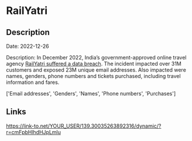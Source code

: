 # RailYatri

## Description

Date: 2022-12-26

Description:
In December 2022, India’s government-approved online travel agency <a href="https://cybersecuritynews.com/railyatri-data-breach/" target="_blank" rel="noopener">RailYatri suffered a data breach</a>. The incident impacted over 31M customers and exposed 23M unique email addresses. Also impacted were names, genders, phone numbers and tickets purchased, including travel information and fares.


['Email addresses', 'Genders', 'Names', 'Phone numbers', 'Purchases']

## Links

https://link-to.net/YOUR_USER/139.30035263892316/dynamic/?r=cmFpbHlhdHJpLmlu